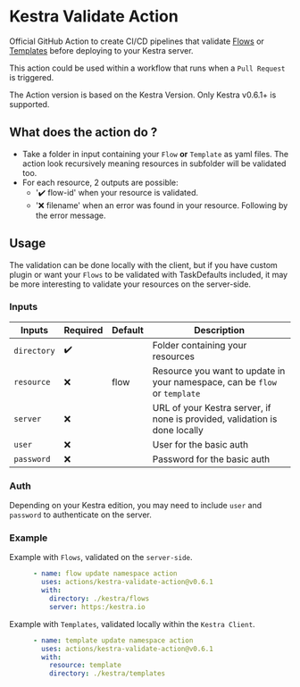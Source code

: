 # Kestra Validate Action

Official GitHub Action to create CI/CD pipelines that validate [Flows](https://kestra.io/docs/concepts/flows.html)
or [Templates](https://kestra.io/docs/developer-guide/templates/) before deploying to your Kestra server.

This action could be used within a workflow that runs when a `Pull Request` is triggered.

The Action version is based on the Kestra Version. Only Kestra v0.6.1+ is supported.

## What does the action do ?

* Take a folder in input containing your `Flow` **or** `Template` as yaml files. The action look recursively meaning
resources in subfolder will be validated too.
* For each resource, 2 outputs are possible:
  * ':heavy_check_mark: flow-id' when your resource is validated.
  * ':x: filename' when an error was found in your resource. Following by the error message.

## Usage

The validation can be done locally with the client, but if you have custom plugin or want your `Flows` to be validated
with TaskDefaults included, it may be more interesting to validate your resources on the server-side.

### Inputs

| Inputs        | Required           | Default | Description                                                                |
|---------------|--------------------|---------|----------------------------------------------------------------------------|
| ``directory`` | :heavy_check_mark: |         | Folder containing your resources                                           |
| ``resource``  | :x:                | flow    | Resource you want to update in your namespace, can be `flow` or `template` |
| ``server``    | :x:                |         | URL of your Kestra server, if none is provided, validation is done locally |
| ``user``      | :x:                |         | User for the basic auth                                                    |
| ``password``  | :x:                |         | Password for the basic auth                                                |

### Auth

Depending on your Kestra edition, you may need to include `user` and `password` to authenticate
on the server.

### Example

Example with `Flows`, validated on the `server-side`.

```yaml
      - name: flow update namespace action
        uses: actions/kestra-validate-action@v0.6.1
        with:
          directory: ./kestra/flows
          server: https:/kestra.io
```

Example with `Templates`, validated locally within the `Kestra Client`.

```yaml
      - name: template update namespace action
        uses: actions/kestra-validate-action@v0.6.1
        with:
          resource: template
          directory: ./kestra/templates
```